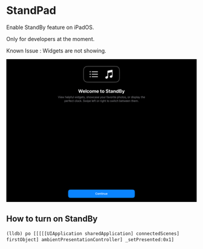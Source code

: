 # StandPad

Enable StandBy feature on iPadOS.

Only for developers at the moment.

Known Issue : Widgets are not showing.

![](0.png)

## How to turn on StandBy

```
(lldb) po [[[[[UIApplication sharedApplication] connectedScenes] firstObject] ambientPresentationController] _setPresented:0x1]
```
